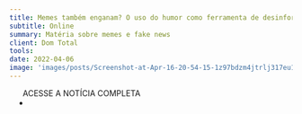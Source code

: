 ```yaml
---
title: Memes também enganam? O uso do humor como ferramenta de desinformação
subtitle: Online
summary: Matéria sobre memes e fake news
client: Dom Total
tools: 
date: 2022-04-06
image: 'images/posts/Screenshot-at-Apr-16-20-54-15-1z97bdzm4jtrlj317eu13ryrgo34haz32pec654pmc84.png'
---
```




<div class="post__share"><ul class="share__list list-reset">ACESSE A NOTÍCIA COMPLETA<li class="share__item" style="margin-left: 10px"><a class="share__link share__facebook" style="background: #fa5657" href="https://domtotal.com/noticia/1573152/2022/04/memes-tambem-enganam-o-uso-do-humor-como-ferramenta-de-desinformacao/" title="Link" rel="nofollow"><i class="fa-solid fa-link"></i></a></li></ul></div>
<!-- <div class="gallery-box"><div class="gallery"><img src="/clipping/images/example-1.jpg" loading="lazy" alt="Project"><img src="/clipping/images/example-2.jpg" loading="lazy" alt="Project"></div><em>Gallery / <a href="https://www.freepik.com/" target="_blank">Freepic</a></em></div> -->